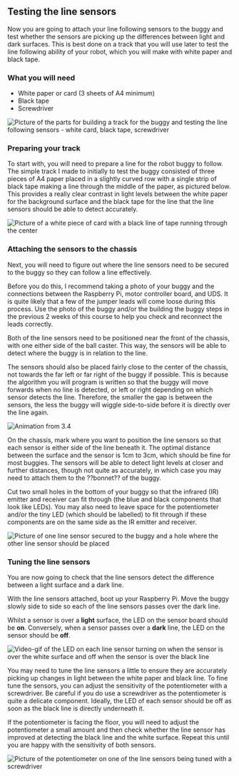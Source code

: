 [comment]: # (
Is this step open? Y/N
If so, short description of this step:
Related links:
Related files:
)

## Testing the line sensors

Now you are going to attach your line following sensors to the buggy and test whether the sensors are picking up the differences between light and dark surfaces. This is best done on a track that you will use later to test the line following ability of your robot, which you will make with white paper and black tape.

### What you will need

+ White paper or card (3 sheets of A4 minimum)
+ Black tape
+ Screwdriver

![Picture of the parts for building a track for the buggy and testing the line following sensors - white card, black tape, screwdriver](images/3_6-parts-for-line-testing)

### Preparing your track 

To start with, you will need to prepare a line for the robot buggy to follow. The simple track I made to initially to test the buggy consisted of three pieces of A4 paper placed in a slightly curved row with a single strip of black tape making a line through the middle of the paper, as pictured below. This provides a really clear contrast in light levels between the white paper for the background surface and the black tape for the line that the line sensors should be able to detect accurately. 

![Picture of a white piece of card with a black line of tape running through the center](images/)

### Attaching the sensors to the chassis

<!-- DELETE --> Next, you will need to figure out where the line sensors need to be secured to the buggy so they can follow a line effectively.

Before you do this, I recommend taking a photo of your buggy and the connections between the Raspberry Pi, motor controller board, and UDS. It is quite likely that a few of the jumper leads will come loose during this process. Use the photo of the buggy and/or the building the buggy steps in the previous 2 weeks of this course to help you check and reconnect the leads correctly.

Both of the line sensors need to be positioned near the front of the chassis, with one either side of the ball caster. This way, the sensors will be able to detect where the buggy is in relation to the line.

The sensors should also be placed fairly close to the center of the chassis, not towards the far left or far right of the buggy if possible. This is because the algorithm you will program is written so that the buggy will move forwards when no line is detected, or left or right depending on which sensor detects the line. Therefore, the smaller the gap is between the sensors, the less the buggy will wiggle side-to-side before it is directly over the line again. 

![Animation from 3.4](images/)

On the chassis, mark where you want to position the line sensors so that each sensor is either side of the line beneath it. The optimal distance between the surface and the sensor is 1cm to 3cm, which should be fine for most buggies. The sensors will be able to detect light levels at closer and further distances, though not quite as accurately, in which case you may need to attach them to the ??bonnet?? of the buggy.

Cut two small holes in the bottom of your buggy so that the infrared (IR) emitter and receiver can fit through (the blue and black components that look like LEDs). You may also need to leave space for the potentiometer and/or the tiny LED (which should be labelled) to fit through if these components are on the same side as the IR emitter and receiver.

![Picture of one line sensor secured to the buggy and a hole where the other line sensor should be placed](images/)

### Tuning the line sensors

You are now going to check that the line sensors detect the difference between a light surface and a dark line.

With the line sensors attached, boot up your Raspberry Pi. Move the buggy slowly side to side so each of the line sensors passes over the dark line.

Whilst a sensor is over a **light** surface, the LED on the sensor board should be **on**. Conversely, when a sensor passes over a **dark** line, the LED on the sensor should be **off**.

![Video-gif of the LED on each line sensor turning on when the sensor is over the white surface and off when the sensor is over the black line](images/)

You may need to tune the line sensors a little to ensure they are accurately picking up changes in light between the white paper and black line. To fine tune the sensors, you can adjust the sensitivity of the potentiometer with a screwdriver. Be careful if you do use a screwdriver as the potentiometer is quite a delicate component. Ideally, the LED of each sensor should be off as soon as the black line is directly underneath it.

If the potentiometer is facing the floor, you will need to adjust the potentiometer a small amount and then check whether the line sensor has improved at detecting the black line and the white surface. Repeat this until you are happy with the sensitivity of both sensors.

![Picture of the potentiometer on one of the line sensors being tuned with a screwdriver](images/)